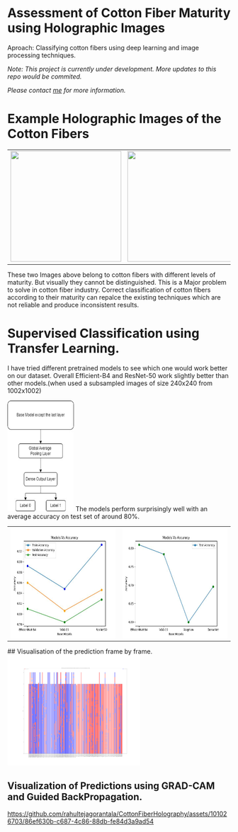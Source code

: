# Assessment of Cotton Fiber Maturity using Holographic Images
 
Aproach: Classifying cotton fibers using deep learning and image processing techniques.

_Note: This project is currently under development. More updates to this repo would be commited._

_Please contact [me](mailto:tejarahul618@gmail.com) for more information._


# Example Holographic Images of the Cotton Fibers
<table>
  <tr>
    <td><img src="https://github.com/rahultejagorantala/CottonFiberHolography/blob/main/GIF's/052622DAIJA1-6R2.gif" width=250 height=250 ></td>
    <td><img src="https://github.com/rahultejagorantala/CottonFiberHolography/blob/main/GIF's/071522K1-1R8.gif" width=250 height=250 ></td>
  </tr>
 </table>
These two Images above belong to cotton fibers with different levels of maturity. But visually they cannot be distinguished.
This is a Major problem to solve in cotton fiber industry. Correct classification of cotton fibers according to their maturity can repalce the existing techniques which are not reliable and produce inconsistent results.

# Supervised Classification using Transfer Learning.
I have tried different pretrained models to see which one would work better on our dataset. Overall Efficient-B4 and ResNet-50 work slightly better than other models.(when used a subsampled images of size 240x240 from 1002x1002)
<tr>
    <td><img src="https://github.com/rahultejagorantala/CottonFiberHolography/blob/main/Images/model_structure.jpg" width=150 height=250 ></td>
</tr>
The models perform surprisingly well with an average accuracy on test set of around 80%.

<table>
  <tr>
    <td><img src="https://github.com/rahultejagorantala/CottonFiberHolography/blob/main/Images/Models%20Vs%20Accuracy-1.jpg" width=300 height=250 ></td>
    <td><img src="https://github.com/rahultejagorantala/CottonFiberHolography/blob/main/Images/Models%20Vs%20Accuracy.jpg" width=300 height=250 ></td>
  </tr>
 </table>
## Visualisation of the prediction frame by frame.
<tr>
 <td><img src="https://github.com/rahultejagorantala/CottonFiberHolography/blob/main/Images/Barplot.png" width=300 height=250 ></td>
</tr>

## Visualization of Predictions using GRAD-CAM and Guided BackPropagation.
https://github.com/rahultejagorantala/CottonFiberHolography/assets/101026703/86ef630b-c687-4c86-88db-fe84d3a9ad54





 

